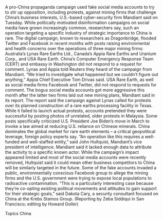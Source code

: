 A pro-China propaganda campaign used fake social media accounts to try to stir up opposition, including protests, against mining firms that challenge China’s business interests, U.S.-based cyber-security firm Mandiant said on Tuesday.
While politically motivated disinformation campaigns on social media have grown increasingly common, researchers say, such an operation targeting a specific industry of strategic importance to China is rare.
The digital campaign, known to researchers as Dragonbridge, flooded Twitter and Facebook in recent months with posts raising environmental and health concerns over the operations of three major mining firms: Australia’s Lynas Rare Earths Ltd., Canada’s Appia Rare Earths and Uranium Corp., and USA Rare Earth.
China’s Computer Emergency Response Team (CERT) and embassy in Washington did not respond to a request for comment.
Lynas and Appia told Reuters they heard of the campaign from Mandiant. “We tried to investigate what happened but we couldn’t figure out anything,” Appia Chief Executive Tom Drivas said.
USA Rare Earth, as well as social media firms Facebook and Twitter, did not respond to requests for comment.
The bogus social media accounts got more aggressive this month after the latter two firms laid out new mining plans, Mandiant said in its report.
The report said the campaign against Lynas called for protests over its planned construction of a rare earths processing facility in Texas. While it failed to launch actual protests, accounts pretended they were successful by posting photos of unrelated, older protests in Malaysia.
Some posts specifically criticized U.S. President Joe Biden’s move in March to invoke a law aimed at reducing U.S. reliance on Chinese minerals.
China dominates the global market for rare earth elements – a critical geopolitical leverage, foreign policy experts say.
“An operation like this requires a well-funded and well-staffed entity,” said John Hultquist, Mandiant’s vice president of intelligence.
Mandiant said it lacked enough data to attribute the activity to a specific known actor.
While the campaign’s impact appeared limited and most of the social media accounts were recently removed, Hultquist said it could mean other business competitors to China will be similarly targeted in the future.
Some of the fake accounts invaded a public, environmentally conscious Facebook group to allege the mining firms and the U.S. government were trying to expose local populations to radioactive contamination.
“This is a particularly interesting case because they’re co-opting existing political movements and attitudes to gain support for their strategic goals,” said Dakota Cary, a security consultant focused on China at the Krebs Stamos Group.
(Reporting by Zeba Siddiqui in San Francisco; editing by Howard Goller)

Topics
China
